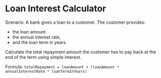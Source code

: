 # Loan Interest Calculator
Scenario:
A bank gives a loan to a customer. The customer provides:

- the loan amount.
- the annual interest rate,
- and the loan term in years.

Calculate the total repayment amount the customer has to pay back at the end of the term using simple interest.

Formula:
`
totalRepayment = loanAmount + (loanAmount * annualInterestRate * loanTermInYears)
`
